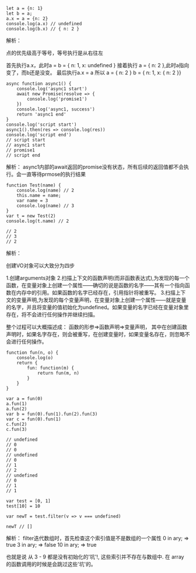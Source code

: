 ```
let a = {n: 1}
let b = a;
a.x = a = {n: 2}
console.log(a.x) // undefined
console.log(b.x) // { n: 2 }
```
解析：

点的优先级高于等号，等号执行是从右往左

首先执行a.x，此时a = b = { n: 1, x: undefined }
接着执行 a = { n: 2 },此时a指向变了，而b还是没变。
最后执行a.x = a
所以 a = { n: 2 } b = { n: 1, x: { n: 2 }}



```
async function async1() {
    console.log('async1 start')
    await new Promise(resolve => {
        console.log('promise1')
    })
    console.log('async1, success')
    return 'async1 end'
}
console.log('script start')
async1().then(res => console.log(res))
console.log('script end')
// script start
// async1 start
// promise1
// script end
```
解析：
async1内部的await返回的promise没有状态，所有后续的返回值都不会执行。会一直等待prmose的执行结果




```
function Test(name) {
    console.log(name) // 2
    this.name = name;
    var name = 3
    console.log(name) // 3
}
var t = new Test(2)
console.log(t.name) // 2

// 2
// 3
// 2
```
解析：
    
创建VO对象可以大致分为四步

1.创建arguments对象
2.扫描上下文的函数声明(而非函数表达式),为发现的每一个函数，在变量对象上创建一个属性——确切的说是函数的名字——其有一个指向函数在内存中的引用。如果函数的名字已经存在，引用指针将被重写。
3.扫描上下文的变量声明,为发现的每个变量声明，在变量对象上创建一个属性——就是变量的名字，并且将变量的值初始化为undefined。如果变量的名字已经在变量对象里存在，将不会进行任何操作并继续扫描。

整个过程可以大概描述成： 函数的形参=>函数声明=>变量声明， 其中在创建函数声明时，如果名字存在，则会被重写，在创建变量时，如果变量名存在，则忽略不会进行任何操作。



```
function fun(n, o) {
    console.log(o)
    return {
        fun: function(m) {
            return fun(m, n)
        }
    }
}

var a = fun(0)
a.fun(1)
a.fun(2)
var b = fun(0).fun(1).fun(2).fun(3)
var c = fun(0).fun(1)
c.fun(2)
c.fun(3)

// undefined
// 0
// 0
// undefined
// 0
// 1
// 2
// undefined
// 0
// 1
// 1
```


```
var test = [0, 1]
test[10] = 10

var newT = test.filter(v => v === undefined)

newT // []
```

解析：
filter迭代数组时，首先检查这个索引值是不是数组的一个属性
0 in ary; => true
3 in ary; => false
10 in ary; => true

也就是说 从 3 - 9 都是没有初始化的'坑'!, 这些索引并不存在与数组中. 在 array 的函数调用的时候是会跳过这些'坑'的。


